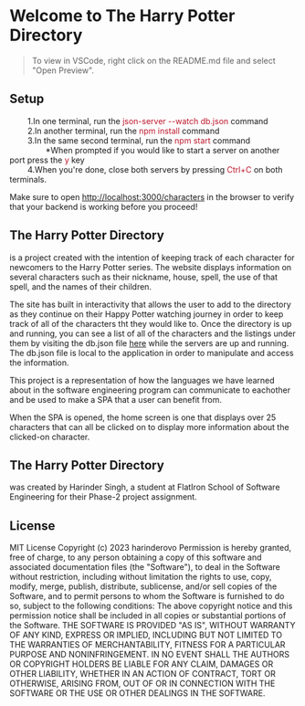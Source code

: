 # Welcome to The Harry Potter Directory

> To view in VSCode, right click on the README.md file and select "Open Preview".

## Setup

&nbsp;&nbsp;&nbsp;&nbsp;&nbsp;&nbsp;&nbsp;&nbsp;1.In one terminal, run the <span style="color:#bd172d">json-server --watch db.json</span> command  
&nbsp;&nbsp;&nbsp;&nbsp;&nbsp;&nbsp;&nbsp;&nbsp;2.In another terminal, run the <span style="color:#bd172d">npm install</span> command  
&nbsp;&nbsp;&nbsp;&nbsp;&nbsp;&nbsp;&nbsp;&nbsp;3.In the same second terminal, run the <span style="color:#bd172d">npm start</span> command  
&nbsp;&nbsp;&nbsp;&nbsp;&nbsp;&nbsp;&nbsp;&nbsp;&nbsp;&nbsp;&nbsp;&nbsp;&nbsp;&nbsp;&nbsp;&nbsp;\*When prompted if you would like to start a server on another port press the <span style="color:#bd172d">y</span> key  
&nbsp;&nbsp;&nbsp;&nbsp;&nbsp;&nbsp;&nbsp;&nbsp;4.When you're done, close both servers by pressing <span style="color:#bd172d">Ctrl+C</span> on both terminals.

Make sure to open
[http://localhost:3000/characters](http://localhost:3000/characters) in the browser to verify that your backend is working before you proceed!

## The Harry Potter Directory

is a project created with the intention of keeping track of each character for newcomers to the Harry Potter series. The website displays information on several characters such as their nickname, house, spell, the use of that spell, and the names of their children.

The site has built in interactivity that allows the user to add to the directory as they continue on their Happy Potter watching journey in order to keep track of all of the characters tht they would like to. Once the directory is up and running, you can see a list of all of the characters and the listings under them by visiting the db.json file [here](http://localhost:3000/characters) while the servers are up and running. The db.json file is local to the application in order to manipulate and access the information.

This project is a representation of how the languages we have learned about in the software engineering program can communicate to eachother and be used to make a SPA <!-- Single Page Application --> that a user can benefit from.

When the SPA is opened, the home screen is one that displays over 25 characters that can all be clicked on to display more information about the clicked-on character.

## The Harry Potter Directory

was created by Harinder Singh, a student at FlatIron School of Software Engineering for their Phase-2 project assignment.

## License

MIT License
Copyright (c) 2023 harinderovo
Permission is hereby granted, free of charge, to any person obtaining a copy
of this software and associated documentation files (the "Software"), to deal
in the Software without restriction, including without limitation the rights
to use, copy, modify, merge, publish, distribute, sublicense, and/or sell
copies of the Software, and to permit persons to whom the Software is
furnished to do so, subject to the following conditions:
The above copyright notice and this permission notice shall be included in all
copies or substantial portions of the Software.
THE SOFTWARE IS PROVIDED "AS IS", WITHOUT WARRANTY OF ANY KIND, EXPRESS OR
IMPLIED, INCLUDING BUT NOT LIMITED TO THE WARRANTIES OF MERCHANTABILITY,
FITNESS FOR A PARTICULAR PURPOSE AND NONINFRINGEMENT. IN NO EVENT SHALL THE
AUTHORS OR COPYRIGHT HOLDERS BE LIABLE FOR ANY CLAIM, DAMAGES OR OTHER
LIABILITY, WHETHER IN AN ACTION OF CONTRACT, TORT OR OTHERWISE, ARISING FROM,
OUT OF OR IN CONNECTION WITH THE SOFTWARE OR THE USE OR OTHER DEALINGS IN THE
SOFTWARE.